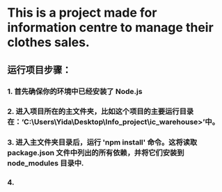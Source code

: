 # This is a project made for information centre to manage their clothes sales.

## 运行项目步骤：
### 1. 首先确保你的环境中已经安装了 Node.js
### 2. 进入项目所在的主文件夹，比如这个项目的主要运行目录在：‘C:\Users\Yida\Desktop\Info_project\ic_warehouse>’中。
### 3. 进入主文件夹目录后，运行 'npm install' 命令。这将读取 package.json 文件中列出的所有依赖，并将它们安装到 node_modules 目录中.
### 4. 
